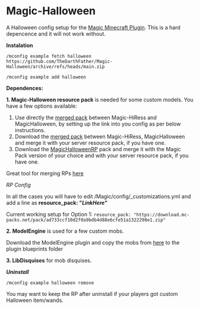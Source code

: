 # Magic-Halloween
A Halloween config setup for the [Magic Minecraft Plugin](https://www.spigotmc.org/resources/magic.1056/). This is a hard depencence and it will not work without.

**Instalation**

`/mconfig example fetch halloween https://github.com/TheDarthFather/Magic-Halloween/archive/refs/heads/main.zip`

`/mconfig example add halloween`

**Dependences:**

**1. Magic-Halloween resource pack** is needed for some custom models.
You have a few options available:
1. Use directly the [merged pack](https://download.mc-packs.net/pack/ad733ccf10d2f0a9bdb4d88e6cfe51a1322298e1.zip) between Magic-HiRess and MagicHalloween, by setting up the link into you config as per below instructions.  
2. Download the [merged pack](https://download.mc-packs.net/pack/ad733ccf10d2f0a9bdb4d88e6cfe51a1322298e1.zip) between Magic-HiRess, MagicHalloween and merge it with your server resource pack, if you have one. 
3. Download the [MagicHalloweenRP](https://github.com/TheDarthFather/Magic-Halloween/blob/main/dependences/resource-pack/MagicHalloweenRP.zip) pack and merge it with the Magic Pack version of your choice and with your server resource pack, if you have one. 

Great tool for merging RPs [here](https://merge.elmakers.com/)

_RP Config_

In all the cases you will have to edit /Magic/config/\_customizations.yml and add a line as **resource_pack: "*LinkHere*"**

Current working setup for Option 1: `resource_pack: "https://download.mc-packs.net/pack/ad733ccf10d2f0a9bdb4d88e6cfe51a1322298e1.zip"`

**2. ModelEngine** is used for a few custom mobs.

Download the ModelEngine plugin and copy the mobs from [here](https://github.com/TheDarthFather/Magic-Halloween/tree/main/dependences/modelengine/blueprints) to the plugin blueprints folder

**3. LibDisquises** for mob disquises. 


_**Uninstall**_

`/mconfig example halloween remove`

You may want to keep the RP after uninstall if your players got custom Halloween item/wands.

